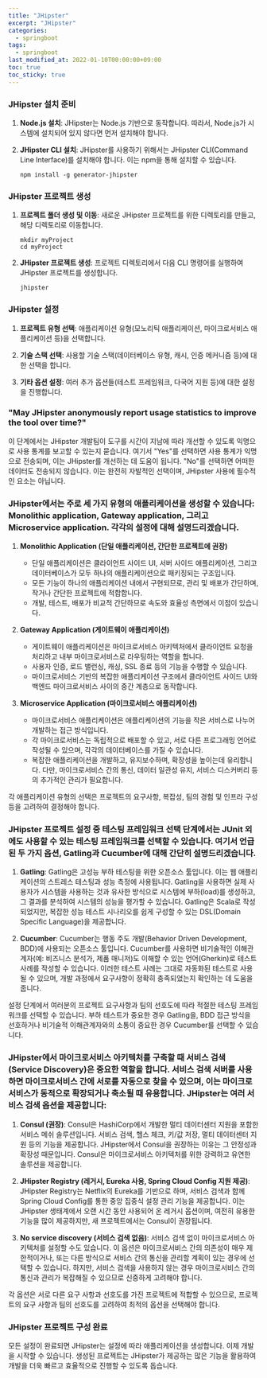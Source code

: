 ```yaml
---
title: "JHipster"
excerpt: "JHipster"
categories: 
  - springboot
tags: 
  - springboot
last_modified_at: 2022-01-10T00:00:00+09:00
toc: true
toc_sticky: true
---
```


### JHipster 설치 준비

1. **Node.js 설치**: JHipster는 Node.js 기반으로 동작합니다. 따라서, Node.js가 시스템에 설치되어 있지 않다면 먼저 설치해야 합니다.

2. **JHipster CLI 설치**: JHipster를 사용하기 위해서는 JHipster CLI(Command Line Interface)를 설치해야 합니다. 이는 npm을 통해 설치할 수 있습니다.
   ```
   npm install -g generator-jhipster
   ```

### JHipster 프로젝트 생성

1. **프로젝트 폴더 생성 및 이동**: 새로운 JHipster 프로젝트를 위한 디렉토리를 만들고, 해당 디렉토리로 이동합니다.
   ```
   mkdir myProject
   cd myProject
   ```

2. **JHipster 프로젝트 생성**: 프로젝트 디렉토리에서 다음 CLI 명령어를 실행하여 JHipster 프로젝트를 생성합니다.
   ```
   jhipster
   ```

### JHipster 설정

1. **프로젝트 유형 선택**: 애플리케이션 유형(모노리틱 애플리케이션, 마이크로서비스 애플리케이션 등)을 선택합니다.

2. **기술 스택 선택**: 사용할 기술 스택(데이터베이스 유형, 캐시, 인증 메커니즘 등)에 대한 선택을 합니다.

3. **기타 옵션 설정**: 여러 추가 옵션들(테스트 프레임워크, 다국어 지원 등)에 대한 설정을 진행합니다.

### "May JHipster anonymously report usage statistics to improve the tool over time?"

이 단계에서는 JHipster 개발팀이 도구를 시간이 지남에 따라 개선할 수 있도록 익명으로 사용 통계를 보고할 수 있는지 묻습니다. 여기서 "Yes"를 선택하면 사용 통계가 익명으로 전송되며, 이는 JHipster를 개선하는 데 도움이 됩니다. "No"를 선택하면 어떠한 데이터도 전송되지 않습니다. 이는 완전히 자발적인 선택이며, JHipster 사용에 필수적인 요소는 아닙니다.

### JHipster에서는 주로 세 가지 유형의 애플리케이션을 생성할 수 있습니다: Monolithic application, Gateway application, 그리고 Microservice application. 각각의 설정에 대해 설명드리겠습니다.

1. **Monolithic Application (단일 애플리케이션, 간단한 프로젝트에 권장)**
   - 단일 애플리케이션은 클라이언트 사이드 UI, 서버 사이드 애플리케이션, 그리고 데이터베이스가 모두 하나의 애플리케이션으로 패키징되는 구조입니다. 
   - 모든 기능이 하나의 애플리케이션 내에서 구현되므로, 관리 및 배포가 간단하며, 작거나 간단한 프로젝트에 적합합니다.
   - 개발, 테스트, 배포가 비교적 간단하므로 속도와 효율성 측면에서 이점이 있습니다.

2. **Gateway Application (게이트웨이 애플리케이션)**
   - 게이트웨이 애플리케이션은 마이크로서비스 아키텍처에서 클라이언트 요청을 처리하고 내부 마이크로서비스로 라우팅하는 역할을 합니다.
   - 사용자 인증, 로드 밸런싱, 캐싱, SSL 종료 등의 기능을 수행할 수 있습니다.
   - 마이크로서비스 기반의 복잡한 애플리케이션 구조에서 클라이언트 사이드 UI와 백엔드 마이크로서비스 사이의 중간 계층으로 동작합니다.

3. **Microservice Application (마이크로서비스 애플리케이션)**
   - 마이크로서비스 애플리케이션은 애플리케이션의 기능을 작은 서비스로 나누어 개발하는 접근 방식입니다.
   - 각 마이크로서비스는 독립적으로 배포할 수 있고, 서로 다른 프로그래밍 언어로 작성될 수 있으며, 각각의 데이터베이스를 가질 수 있습니다.
   - 복잡한 애플리케이션을 개발하고, 유지보수하며, 확장성을 높이는데 유리합니다. 다만, 마이크로서비스 간의 통신, 데이터 일관성 유지, 서비스 디스커버리 등의 추가적인 관리가 필요합니다.

각 애플리케이션 유형의 선택은 프로젝트의 요구사항, 복잡성, 팀의 경험 및 인프라 구성 등을 고려하여 결정해야 합니다. 

### JHipster 프로젝트 설정 중 테스팅 프레임워크 선택 단계에서는 JUnit 외에도 사용할 수 있는 테스팅 프레임워크를 선택할 수 있습니다. 여기서 언급된 두 가지 옵션, Gatling과 Cucumber에 대해 간단히 설명드리겠습니다.

1. **Gatling**: Gatling은 고성능 부하 테스팅을 위한 오픈소스 툴입니다. 이는 웹 애플리케이션의 스트레스 테스팅과 성능 측정에 사용됩니다. Gatling을 사용하면 실제 사용자가 시스템을 사용하는 것과 유사한 방식으로 시스템에 부하(load)를 생성하고, 그 결과를 분석하여 시스템의 성능을 평가할 수 있습니다. Gatling은 Scala로 작성되었지만, 복잡한 성능 테스트 시나리오를 쉽게 구성할 수 있는 DSL(Domain Specific Language)을 제공합니다.

2. **Cucumber**: Cucumber는 행동 주도 개발(Behavior Driven Development, BDD)에 사용되는 오픈소스 툴입니다. Cucumber를 사용하면 비기술적인 이해관계자(예: 비즈니스 분석가, 제품 매니저)도 이해할 수 있는 언어(Gherkin)로 테스트 사례를 작성할 수 있습니다. 이러한 테스트 사례는 그대로 자동화된 테스트로 사용될 수 있으며, 개발 과정에서 요구사항이 정확히 충족되었는지 확인하는 데 도움을 줍니다.

설정 단계에서 여러분의 프로젝트 요구사항과 팀의 선호도에 따라 적절한 테스팅 프레임워크를 선택할 수 있습니다. 부하 테스트가 중요한 경우 Gatling을, BDD 접근 방식을 선호하거나 비기술적 이해관계자와의 소통이 중요한 경우 Cucumber를 선택할 수 있습니다. 


### JHipster에서 마이크로서비스 아키텍처를 구축할 때 서비스 검색(Service Discovery)은 중요한 역할을 합니다. 서비스 검색 서버를 사용하면 마이크로서비스 간에 서로를 자동으로 찾을 수 있으며, 이는 마이크로서비스가 동적으로 확장되거나 축소될 때 유용합니다. JHipster는 여러 서비스 검색 옵션을 제공합니다:

1. **Consul (권장)**: Consul은 HashiCorp에서 개발한 멀티 데이터센터 지원을 포함한 서비스 메쉬 솔루션입니다. 서비스 검색, 헬스 체크, 키/값 저장, 멀티 데이터센터 지원 등의 기능을 제공합니다. JHipster에서 Consul을 권장하는 이유는 그 안정성과 확장성 때문입니다. Consul은 마이크로서비스 아키텍처를 위한 강력하고 유연한 솔루션을 제공합니다.

2. **JHipster Registry (레거시, Eureka 사용, Spring Cloud Config 지원 제공)**: JHipster Registry는 Netflix의 Eureka를 기반으로 하며, 서비스 검색과 함께 Spring Cloud Config를 통한 중앙 집중식 설정 관리 기능을 제공합니다. 이는 JHipster 생태계에서 오랜 시간 동안 사용되어 온 레거시 옵션이며, 여전히 유용한 기능을 많이 제공하지만, 새 프로젝트에서는 Consul이 권장됩니다.

3. **No service discovery (서비스 검색 없음)**: 서비스 검색 없이 마이크로서비스 아키텍처를 설정할 수도 있습니다. 이 옵션은 마이크로서비스 간의 의존성이 매우 제한적이거나, 또는 다른 방식으로 서비스 간의 통신을 관리할 계획이 있는 경우에 선택할 수 있습니다. 하지만, 서비스 검색을 사용하지 않는 경우 마이크로서비스 간의 통신과 관리가 복잡해질 수 있으므로 신중하게 고려해야 합니다.

각 옵션은 서로 다른 요구 사항과 선호도를 가진 프로젝트에 적합할 수 있으므로, 프로젝트의 요구 사항과 팀의 선호도를 고려하여 최적의 옵션을 선택해야 합니다. 


### JHipster 프로젝트 구성 완료

모든 설정이 완료되면 JHipster는 설정에 따라 애플리케이션을 생성합니다. 이제 개발을 시작할 수 있습니다. 생성된 프로젝트는 JHipster가 제공하는 많은 기능을 활용하여 개발을 더욱 빠르고 효율적으로 진행할 수 있도록 돕습니다. 
